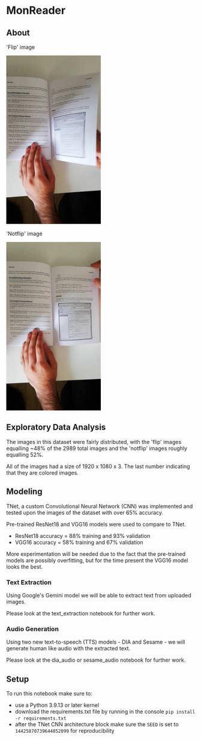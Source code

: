 # MonReader

## About


'Flip' image
<!-- ![flip training image](images/training/flip/0001_000000010.jpg?raw=true) -->
<img src="images/training/flip/0001_000000010.jpg?raw=true" width="50%" height="auto">


'Notflip' image
<!-- ![notflip training image](images/training/flip/0001_000000010.jpg?raw=true) -->
<img src="images/training/notflip/0001_000000001.jpg?raw=true" width="50%" height="auto">

## Exploratory Data Analysis
The images in this dataset were fairly distributed, with the 'flip' images equalling ~48% of the 2989 total images and the 'notflip' images roughly equalling 52%.

All of the images had a size of 1920 x 1080 x 3. The last number indicating that they are colored images.

## Modeling
TNet, a custom Convolutional Neural Network (CNN) was implemented and tested upon the images of the dataset with over 65% accuracy.

Pre-trained ResNet18 and VGG16 models were used to compare to TNet.
* ResNet18 accuracy = 88% training and 93% validation
* VGG16 accuracy = 58% training and 67% validation

More experimentation will be needed due to the fact that the pre-trained models are possibly overfitting, but for the time present the VGG16 model looks the best.

### Text Extraction
Using Google's Gemini model we will be able to extract text from uploaded images.

Please look at the text_extraction notebook for further work.

### Audio Generation
Using two new text-to-speech (TTS) models - DIA and Sesame - we will generate human like audio with the extracted text.

Please look at the dia_audio or sesame_audio notebook for further work.

## Setup
To run this notebook make sure to: 
* use a Python 3.9.13 or later kernel
* download the requirements.txt file by running in the console `pip install -r requirements.txt`
* after the TNet CNN architecture block make sure the `SEED` is set to `14425870739644852099` for reproducibility